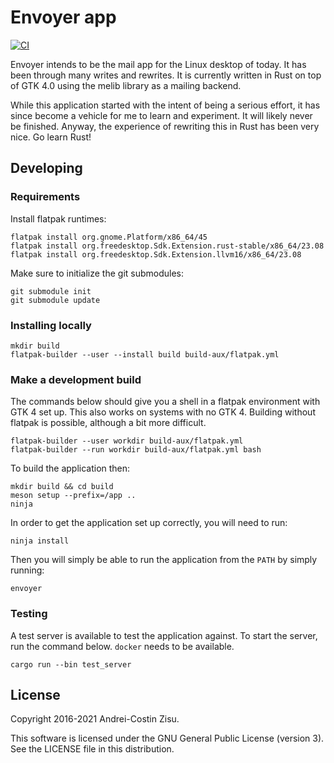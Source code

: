 # Envoyer app

[![CI](https://github.com/matzipan/envoyer/actions/workflows/ci.yml/badge.svg?branch=main)](https://github.com/matzipan/envoyer/actions/workflows/ci.yml)

Envoyer intends to be the mail app for the Linux desktop of today. It has been
through many writes and rewrites. It is currently written in Rust on top of GTK
4.0 using the melib library as a mailing backend.

While this application started with the intent of being a serious effort, it
has since become a vehicle for me to learn and experiment. It will likely never
be finished. Anyway, the experience of rewriting this in Rust has been very
nice. Go learn Rust!

## Developing

### Requirements

Install flatpak runtimes:

```shall
flatpak install org.gnome.Platform/x86_64/45
flatpak install org.freedesktop.Sdk.Extension.rust-stable/x86_64/23.08
flatpak install org.freedesktop.Sdk.Extension.llvm16/x86_64/23.08
```

Make sure to initialize the git submodules:

```shell
git submodule init
git submodule update
```

### Installing locally

```
mkdir build
flatpak-builder --user --install build build-aux/flatpak.yml
```

### Make a development build

The commands below should give you a shell in a flatpak environment with GTK 4 set up. This also works on systems with
no GTK 4. Building without flatpak is possible, although a bit more difficult.

```shell
flatpak-builder --user workdir build-aux/flatpak.yml
flatpak-builder --run workdir build-aux/flatpak.yml bash
```

To build the application then:

```shell
mkdir build && cd build
meson setup --prefix=/app ..
ninja
```

In order to get the application set up correctly, you will need to run:

```
ninja install
```

Then you will simply be able to run the application from the `PATH` by simply running:

```
envoyer
```

### Testing

A test server is available to test the application against. To start the server, run the command below. `docker` needs to be available.

```
cargo run --bin test_server
```

## License

Copyright 2016-2021 Andrei-Costin Zisu.

This software is licensed under the GNU General Public License (version 3).
See the LICENSE file in this distribution.
